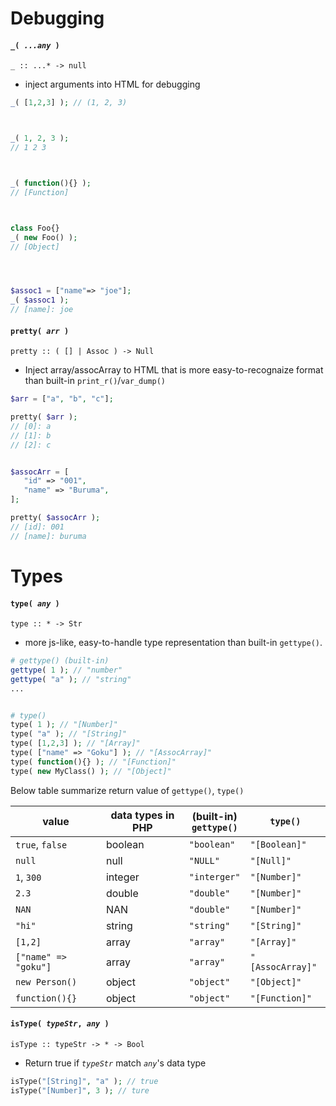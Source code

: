 <h1 id="debugging">Debugging</h1>

#### `_( `*`...any`*` )`
`_ :: ...* -> null`
- inject arguments into HTML for debugging

```php
_( [1,2,3] ); // (1, 2, 3)



_( 1, 2, 3 );
// 1 2 3 



_( function(){} );
// [Function]



class Foo{}
_( new Foo() );
// [Object]




$assoc1 = ["name"=> "joe"];
_( $assoc1 );
// [name]: joe
```


#### `pretty( `*`arr`*` )`
`pretty :: ( [] | Assoc ) -> Null`
- Inject array/assocArray to HTML that is more easy-to-recognaize format than built-in `print_r()`/`var_dump()`

```php
$arr = ["a", "b", "c"];

pretty( $arr );
// [0]: a
// [1]: b
// [2]: c


$assocArr = [
   "id" => "001",
   "name" => "Buruma",
];

pretty( $assocArr );
// [id]: 001
// [name]: buruma
```



<h1 id="types">Types</h1>

#### `type( `*`any`*` )`
`type :: * -> Str`

- more js-like, easy-to-handle type representation than built-in `gettype()`.

```php
# gettype() (built-in)
gettype( 1 ); // "number"
gettype( "a" ); // "string"
...


# type() 
type( 1 ); // "[Number]"
type( "a" ); // "[String]"
type( [1,2,3] ); // "[Array]"
type( ["name" => "Goku"] ); // "[AssocArray]"
type( function(){} ); // "[Function]"
type( new MyClass() ); // "[Object]"
```


Below table summarize return value of `gettype()`, `type()`

|      value     |  data types in PHP | (built-in)<br>`gettype()` | `type()` |
| -------------- | --------- | ------------ | ----------  |
|   `true`, `false`   |  boolean  |  `"boolean"`   | `"[Boolean]"` |
|   `null`         |  null     |  `"NULL"`      | `"[Null]"`    |
|   `1`, `300`       |  integer  |  `"interger"`  | `"[Number]"`  |
|   `2.3`         |  double   |  `"double"`    | `"[Number]"`  |
|   `NAN`          |  NAN      |  `"double"`    | `"[Number]"`  |
|   `"hi"`        |  string   |  `"string"`    | `"[String]"`   |
|   `[1,2]`        |  array    |  `"array"`     | `"[Array]"`    |
|   `["name" => "goku"]` | array | `"array"` | `"[AssocArray]"` |
|   `new Person()`   |  object   |  `"object"`    | `"[Object]"`   |     
|   `function(){}` |  object   |  `"object"`    | `"[Function]"` | 



#### `isType( `*`typeStr`*`, `*`any`*` )`
`isType :: typeStr -> * -> Bool`
- Return true if *`typeStr`* match *`any`*'s data type

```php
isType("[String]", "a" ); // true
isType("[Number]", 3 ); // ture
```






